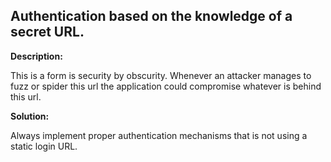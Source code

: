 
Authentication based on the knowledge of a secret URL.
-------


**Description:**

This is a form is security by obscurity. Whenever an attacker manages to fuzz or spider this url the application could compromise whatever is behind this url.


**Solution:**

Always implement proper authentication mechanisms that is not using a static login URL.	